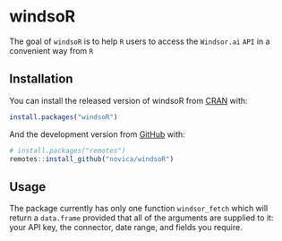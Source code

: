 
<!-- README.md is generated from README.Rmd. Please edit that file -->

# windsoR

<!-- badges: start -->
<!-- badges: end -->

The goal of `windsoR` is to help `R` users to access the `Windsor.ai`
`API` in a convenient way from `R`

## Installation

You can install the released version of windsoR from
[CRAN](https://CRAN.R-project.org) with:

``` r
install.packages("windsoR")
```

And the development version from [GitHub](https://github.com/) with:

``` r
# install.packages("remotes")
remotes::install_github("novica/windsoR")
```

## Usage

The package currently has only one function `windsor_fetch` which will
return a `data.frame` provided that all of the arguments are supplied to
it: your API key, the connector, date range, and fields you require.
